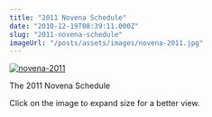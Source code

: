 ```yaml
---
title: "2011 Novena Schedule"
date: "2010-12-19T08:39:11.000Z"
slug: "2011-novena-schedule"
imageUrl: "/posts/assets/images/novena-2011.jpg"
---
```


[![](http://stonino.files.wordpress.com/2011/05/novena-2011.jpg?resize=490%2C692 "novena-2011")](http://stonino.files.wordpress.com/2011/05/novena-2011.jpg)

The 2011 Novena Schedule

Click on the image to expand size for a better view.